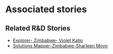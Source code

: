 # Associated stories

<!-- !!DO NOT REMOVE!! start autogenerated hyperlinks -->
## Related R&D Stories
- [Explorer\- Zimbabwe\- Violet Katio](/stories/?doc=Explorers_ZWE)
- [Solutions Mapper\-Zimbabwe\-Sharleen Moyo](/stories/?doc=SolutionMappers_ZWE)
<!-- !!DO NOT REMOVE!! end autogenerated hyperlinks -->